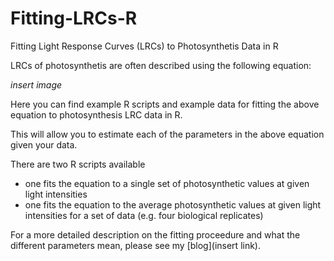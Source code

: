 # Fitting-LRCs-R
Fitting Light Response Curves (LRCs) to Photosynthetis Data in R 

LRCs of photosynthetis are often described using the following equation: 

*insert image*

Here you can find example R scripts and example data for fitting the above equation to photosynthesis LRC data in R.

This will allow you to estimate each of the parameters in the above equation given your data. 

There are two R scripts available
- one fits the equation to a single set of photosynthetic values at given light intensities 
- one fits the equation to the average photosynthetic values at given light intensities for a set of data (e.g. four biological replicates)

For a more detailed description on the fitting proceedure and what the different parameters mean, please see my [blog](insert link). 
